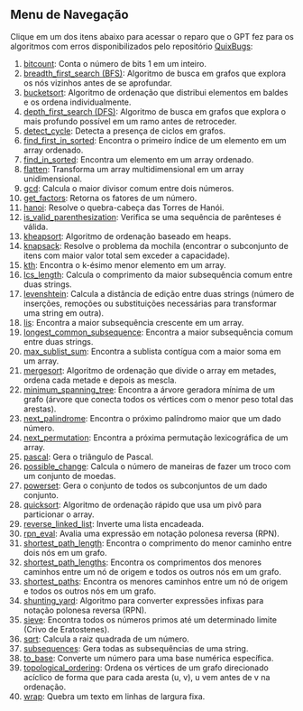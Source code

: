 ## Menu de Navegação

Clique em um dos itens abaixo para acessar o reparo que o GPT fez para os algoritmos com erros disponibilizados pelo repositório [QuixBugs](https://github.com/jkoppel/QuixBugs):

1. [bitcount](bitcount.md): Conta o número de bits 1 em um inteiro.
1. [breadth_first_search (BFS)](bfs.md): Algoritmo de busca em grafos que explora os nós vizinhos antes de se aprofundar.
1. [bucketsort](bucket_sort.md): Algoritmo de ordenação que distribui elementos em baldes e os ordena individualmente.
1. [depth_first_search (DFS)](depth-first-search.md): Algoritmo de busca em grafos que explora o mais profundo possível em um ramo antes de retroceder.
1. [detect_cycle](detect-cycle.md): Detecta a presença de ciclos em grafos.
1. [find_first_in_sorted](first-in-sorted.md): Encontra o primeiro índice de um elemento em um array ordenado.
1. [find_in_sorted](find-in-sorted.md): Encontra um elemento em um array ordenado.
1. [flatten](flatten.md): Transforma um array multidimensional em um array unidimensional.
1. [gcd](gcd.md): Calcula o maior divisor comum entre dois números.
1. [get_factors](get-factors.md): Retorna os fatores de um número.
1. [hanoi](hanoi.md): Resolve o quebra-cabeça das Torres de Hanói.
1. [is_valid_parenthesization](is-valid-parenthesization.md): Verifica se uma sequência de parênteses é válida.
1. [kheapsort](k-heap-sort.md): Algoritmo de ordenação baseado em heaps.
1. [knapsack](knapsack.md): Resolve o problema da mochila (encontrar o subconjunto de itens com maior valor total sem exceder a capacidade).
1. [kth](kth.md): Encontra o k-ésimo menor elemento em um array.
1. [lcs_length](lcs_lenght.md): Calcula o comprimento da maior subsequência comum entre duas strings.
1. [levenshtein](levenshtein.md): Calcula a distância de edição entre duas strings (número de inserções, remoções ou substituições necessárias para transformar uma string em outra).
1. [lis](lis.md): Encontra a maior subsequência crescente em um array.
1. [longest_common_subsequence](longest_common_subsequence.md): Encontra a maior subsequência comum entre duas strings.
1. [max_sublist_sum](max_sublist_sum.md): Encontra a sublista contígua com a maior soma em um array.
1. [mergesort](mergesort.md): Algoritmo de ordenação que divide o array em metades, ordena cada metade e depois as mescla.
1. [minimum_spanning_tree](minimum_spanning_tree.md): Encontra a árvore geradora mínima de um grafo (árvore que conecta todos os vértices com o menor peso total das arestas).
1. [next_palindrome](next_palindrome.md): Encontra o próximo palíndromo maior que um dado número.
1. [next_permutation](next_permutation.md): Encontra a próxima permutação lexicográfica de um array.
1. [pascal](pascal.md): Gera o triângulo de Pascal.
1. [possible_change](possible_change.md): Calcula o número de maneiras de fazer um troco com um conjunto de moedas.
1. [powerset](powerset.md): Gera o conjunto de todos os subconjuntos de um dado conjunto.
1. [quicksort](quicksort.md): Algoritmo de ordenação rápido que usa um pivô para particionar o array.
1. [reverse_linked_list](reverse_linked_list.md): Inverte uma lista encadeada.
1. [rpn_eval](rpn_eval.md): Avalia uma expressão em notação polonesa reversa (RPN).
1. [shortest_path_length](shortest_path_length.md): Encontra o comprimento do menor caminho entre dois nós em um grafo.
1. [shortest_path_lengths](shortest_path_lengths.md): Encontra os comprimentos dos menores caminhos entre um nó de origem e todos os outros nós em um grafo.
1. [shortest_paths](shortest_paths.md): Encontra os menores caminhos entre um nó de origem e todos os outros nós em um grafo.
1. [shunting_yard](shunting_yard.md): Algoritmo para converter expressões infixas para notação polonesa reversa (RPN).
1. [sieve](sieve.md): Encontra todos os números primos até um determinado limite (Crivo de Eratostenes).
1. [sqrt](sqrt.md): Calcula a raiz quadrada de um número.
1. [subsequences](subsequences.md): Gera todas as subsequências de uma string.
1. [to_base](to_base.md): Converte um número para uma base numérica específica.
1. [topological_ordering](topological_ordering.md): Ordena os vértices de um grafo direcionado acíclico de forma que para cada aresta (u, v), u vem antes de v na ordenação.
1. [wrap](wrap.md): Quebra um texto em linhas de largura fixa.
